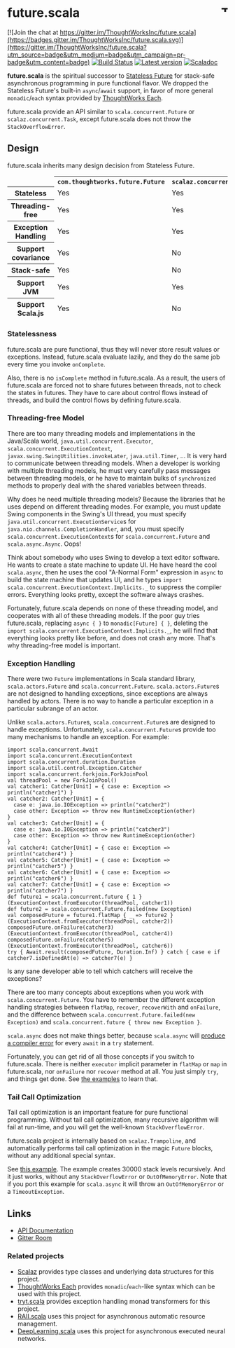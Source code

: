 # future.scala <a href="http://thoughtworks.com/"><img align="right" src="https://www.thoughtworks.com/imgs/tw-logo.png" alt="ThoughtWorks" height="15"/></a>

[![Join the chat at https://gitter.im/ThoughtWorksInc/future.scala](https://badges.gitter.im/ThoughtWorksInc/future.scala.svg)](https://gitter.im/ThoughtWorksInc/future.scala?utm_source=badge&utm_medium=badge&utm_campaign=pr-badge&utm_content=badge)
[![Build Status](https://travis-ci.org/ThoughtWorksInc/future.scala.svg?branch=1.0.x)](https://travis-ci.org/ThoughtWorksInc/future.scala)
[![Latest version](https://index.scala-lang.org/thoughtworksinc/future.scala/future/latest.svg)](https://index.scala-lang.org/thoughtworksinc/future.scala/future)
[![Scaladoc](https://javadoc.io/badge/com.thoughtworks.future/future_2.11.svg?label=scaladoc)](https://javadoc.io/page/com.thoughtworks.future/future_2.11/latest/com/thoughtworks/future$$Future.html)

**future.scala** is the spiritual successor to [Stateless Future](https://github.com/qifun/stateless-future) for stack-safe asynchronous programming in pure functional flavor. We dropped the Stateless Future's built-in `async`/`await` support, in favor of more general `monadic`/`each` syntax provided by [ThoughtWorks Each](https://github.com/ThoughtWorksInc/each).

future.scala provide an API similar to `scala.concurrent.Future` or `scalaz.concurrent.Task`, except future.scala does not throw the `StackOverflowError`.

## Design

future.scala inherits many design decision from Stateless Future.

<table>
<thead>
<tr>
<td></td>
<th><code>com.thoughtworks.future.Future</code></th>
<th><code>scalaz.concurrent.Task</code></th>
<th><code>scala.concurrent.Future</code></th>
</tr>
<tr>
<th>Stateless</th>
<td>Yes</td>
<td>Yes</td>
<td>No</td>
</tr>
<tr>
<th>Threading-free</th>
<td>Yes</td>
<td>Yes</td>
<td>No</td>
</tr>
<tr>
<th>Exception Handling</th>
<td>Yes</td>
<td>Yes</td>
<td>Yes</td>
</tr>
<tr>
<th>Support covariance</th>
<td>Yes</td>
<td>No</td>
<td>Yes</td>
</tr>
<tr>
<th>Stack-safe</th>
<td>Yes</td>
<td>No</td>
<td>No</td>
</tr>
<tr>
<th>Support JVM</th>
<td>Yes</td>
<td>Yes</td>
<td>Yes</td>
</tr>
<tr>
<th>Support Scala.js</th>
<td>Yes</td>
<td>No</td>
<td>Yes</td>
</tr>
</thead>
</table>

### Statelessness

future.scala are pure functional, thus they will never store result values or exceptions. Instead, future.scala evaluate lazily, and they do the same job every time you invoke `onComplete`.

Also, there is no `isComplete` method in future.scala. As a result, the users of future.scala are forced not to share futures between threads, not to check the states in futures. They have to care about control flows instead of threads, and build the control flows by defining future.scala.


### Threading-free Model

There are too many threading models and implementations in the Java/Scala world, `java.util.concurrent.Executor`, `scala.concurrent.ExecutionContext`, `javax.swing.SwingUtilities.invokeLater`, `java.util.Timer`, ... It is very hard to communicate between threading models. When a developer is working with multiple threading models, he must very carefully pass messages between threading models, or he have to maintain bulks of `synchronized` methods to properly deal with the shared variables between threads.

Why does he need multiple threading models? Because the libraries that he uses depend on different threading modes. For example, you must update Swing components in the Swing's UI thread, you must specify `java.util.concurrent.ExecutionService`s for `java.nio.channels.CompletionHandler`, and, you must specify `scala.concurrent.ExecutionContext`s for `scala.concurrent.Future` and `scala.async.Async`. Oops!

Think about somebody who uses Swing to develop a text editor software. He wants to create a state machine to update UI. He have heard the cool `scala.async`, then he uses the cool "A-Normal Form" expression in `async` to build the state machine that updates UI, and he types `import scala.concurrent.ExecutionContext.Implicits._` to suppress the compiler errors. Everything looks pretty, except the software always crashes.

Fortunately, future.scala depends on none of these threading model, and cooperates with all of these threading models. If the poor guy tries future.scala, replacing `async { }` to `monadic[Future] { }`, deleting the `import scala.concurrent.ExecutionContext.Implicits._`, he will find that everything looks pretty like before, and does not crash any more. That's why threading-free model is important.

### Exception Handling

There were two `Future` implementations in Scala standard library, `scala.actors.Future` and `scala.concurrent.Future`. `scala.actors.Future`s are not designed to handling exceptions, since exceptions are always handled by actors. There is no way to handle a particular exception in a particular subrange of an actor.

Unlike `scala.actors.Future`s, `scala.concurrent.Future`s are designed to handle exceptions. Unfortunately, `scala.concurrent.Future`s provide too many mechanisms to handle an exception. For example:

    import scala.concurrent.Await
    import scala.concurrent.ExecutionContext
    import scala.concurrent.duration.Duration
    import scala.util.control.Exception.Catcher
    import scala.concurrent.forkjoin.ForkJoinPool
    val threadPool = new ForkJoinPool()
    val catcher1: Catcher[Unit] = { case e: Exception => println("catcher1") }
    val catcher2: Catcher[Unit] = {
      case e: java.io.IOException => println("catcher2")
      case other: Exception => throw new RuntimeException(other)
    }
    val catcher3: Catcher[Unit] = {
      case e: java.io.IOException => println("catcher3")
      case other: Exception => throw new RuntimeException(other)
    }
    val catcher4: Catcher[Unit] = { case e: Exception => println("catcher4") }
    val catcher5: Catcher[Unit] = { case e: Exception => println("catcher5") }
    val catcher6: Catcher[Unit] = { case e: Exception => println("catcher6") }
    val catcher7: Catcher[Unit] = { case e: Exception => println("catcher7") }
    def future1 = scala.concurrent.future { 1 }(ExecutionContext.fromExecutor(threadPool, catcher1))
    def future2 = scala.concurrent.Future.failed(new Exception)
    val composedFuture = future1.flatMap { _ => future2 }(ExecutionContext.fromExecutor(threadPool, catcher2))
    composedFuture.onFailure(catcher3)(ExecutionContext.fromExecutor(threadPool, catcher4))
    composedFuture.onFailure(catcher5)(ExecutionContext.fromExecutor(threadPool, catcher6))
    try { Await.result(composedFuture, Duration.Inf) } catch { case e if catcher7.isDefinedAt(e) => catcher7(e) }

Is any sane developer able to tell which catchers will receive the exceptions?

There are too many concepts about exceptions when you work with `scala.concurrent.Future`. You have to remember the different exception handling strategies between `flatMap`, `recover`, `recoverWith` and `onFailure`, and the difference between `scala.concurrent.Future.failed(new Exception)` and `scala.concurrent.future { throw new Exception }`.

`scala.async` does not make things better, because `scala.async` will [produce a compiler error](https://github.com/scala/async/blob/master/src/test/scala/scala/async/neg/NakedAwait.scala#L104) for every `await` in a `try` statement.

Fortunately, you can get rid of all those concepts if you switch to future.scala. There is neither `executor` implicit parameter in `flatMap` or `map` in future.scala, nor `onFailure` nor `recover` method at all. You just simply `try`, and things get done. See [the examples](https://github.com/ThoughtWorksInc/each/blob/3.3.x/each/src/test/scala/com/thoughtworks/each/MonadicErrorTest.scala) to learn that.

### Tail Call Optimization

Tail call optimization is an important feature for pure functional programming. Without tail call optimization, many recursive algorithm will fail at run-time, and you will get the well-known `StackOverflowError`.


future.scala project is internally based on `scalaz.Trampoline`, and automatically performs tail call optimization in the magic `Future` blocks, without any additional special syntax.

See [this example](https://github.com/ThoughtWorksInc/RAII.scala/blob/d6390ba439356d3f50891f4b501547bb2748cb6a/asynchronous/src/test/scala/com/thoughtworks/raii/asynchronousSpec.scala#L59). The example creates 30000 stack levels recursively. And it just works, without any `StackOverflowError` or `OutOfMemoryError`. Note that if you port this example for `scala.async` it will throw an `OutOfMemoryError` or a `TimeoutException`.

## Links

* [API Documentation](https://javadoc.io/page/com.thoughtworks.future/future_2.11/latest/com/thoughtworks/future$$Future.html)
* [Gitter Room](https://gitter.im/ThoughtWorksInc/future.scala)

### Related projects

* [Scalaz](http://scalaz.org/) provides type classes and underlying data structures for this project.
* [ThoughtWorks Each](https://github.com/ThoughtWorksInc/each) provides `monadic`/`each`-like syntax which can be used with this project.
* [tryt.scala](https://github.com/ThoughtWorksInc/TryT.scala) provides exception handling monad transformers for this project.
* [RAII.scala](https://github.com/ThoughtWorksInc/RAII.scala) uses this project for asynchronous automatic resource management.
* [DeepLearning.scala](http://deeplearning.thoughtworks.school/) uses this project for asynchronous executed neural networks.
